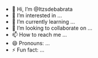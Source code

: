 - 👋 Hi, I’m @Itzsdebabrata
- 👀 I’m interested in ...
- 🌱 I’m currently learning ...
- 💞️ I’m looking to collaborate on ...
- 📫 How to reach me ...
- 😄 Pronouns: ...
- ⚡ Fun fact: ...

<!---
Itzsdebabrata/Itzsdebabrata is a ✨ special ✨ repository because its `README.md` (this file) appears on your GitHub profile.
You can click the Preview link to take a look at your changes.
--->
